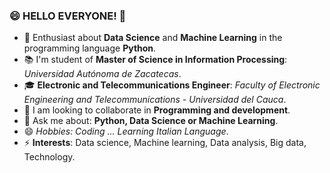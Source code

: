 <!--
**16danielvm/16danielvm** is a ✨ _special_ ✨ repository because its `README.md` (this file) appears on your GitHub profile.

Here are some ideas to get you started:
-->
### 😄 HELLO EVERYONE! 👋

- 🔭 Enthusiast about **Data Science** and **Machine Learning** in the programming language **Python**.
- 📚 I'm student of **Master of Science in Information Processing**: *Universidad Autónoma de Zacatecas*.
- 🎓 **Electronic and Telecommunications Engineer**: *Faculty of Electronic Engineering and Telecommunications - Universidad del Cauca*.
- 👯 I am looking to collaborate in **Programming and development**.
- 💬 Ask me about: **Python, Data Science or Machine Learning**.
- 😄 *Hobbies: Coding ... Learning Italian Language*.
- ⚡ **Interests**: Data science, Machine learning, Data analysis, Big data, Technology. 


